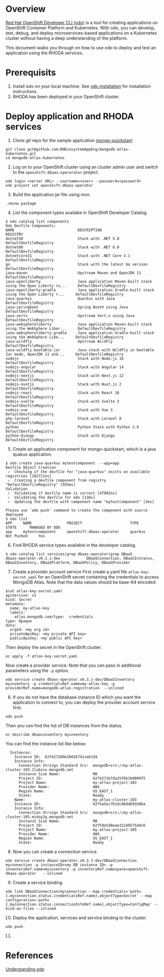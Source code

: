 
# Overview
[Red Hat OpenShift Developer CLI (odo)](https://docs.openshift.com/container-platform/4.11/cli_reference/developer_cli_odo/understanding-odo.html) is a tool for creating applications on OpenShift Container Platform and Kubernetes. With odo, you can develop, test, debug, and deploy microservices-based applications on a Kubernetes cluster without having a deep understanding of the platform. 

This document walks you through on how to use odo to deploy and test an application using the RHODA services.

# Prerequisits
1) Install odo on your local machine. See [odo installation](https://docs.openshift.com/container-platform/4.11/cli_reference/developer_cli_odo/installing-odo.html) for installation instructions.
2) RHODA has been deployed in your OpenShift cluster.

# Deploy application and RHODA services
1) Clone git repo for the sample application 
[mongo-quickstart](https://github.com/RHEcosystemAppEng/mongo-quickstart):
```
git clone git@github.com:RHEcosystemAppEng/mongodb-atlas-kubernetes.git
cd mongodb-atlas-kubernetes
```
2) Log on to your OpenShift cluster using an cluster admin user and switch to the `openshift-dbaas-opererator` project.
```
odo login <server URL> --username=<user> --password=<password>
odo project set openshift-dbaas-operator
```
3) Build the application jar file using mvn.
```
./mvnw package
```
4) List the component types availabe in OpenShift Developer Catalog
```
$ odo catalog list components
Odo Devfile Components:
NAME                             DESCRIPTION                                                         REGISTRY
dotnet50                         Stack with .NET 5.0                                                 DefaultDevfileRegistry
dotnet60                         Stack with .NET 6.0                                                 DefaultDevfileRegistry
dotnetcore31                     Stack with .NET Core 3.1                                            DefaultDevfileRegistry
go                               Stack with the latest Go version                                    DefaultDevfileRegistry
java-maven                       Upstream Maven and OpenJDK 11                                       DefaultDevfileRegistry
java-openliberty                 Java application Maven-built stack using the Open Liberty ru...     DefaultDevfileRegistry
java-openliberty-gradle          Java application Gradle-built stack using the Open Liberty r...     DefaultDevfileRegistry
java-quarkus                     Quarkus with Java                                                   DefaultDevfileRegistry
java-springboot                  Spring Boot® using Java                                             DefaultDevfileRegistry
java-vertx                       Upstream Vert.x using Java                                          DefaultDevfileRegistry
java-websphereliberty            Java application Maven-built stack using the WebSphere Liber...     DefaultDevfileRegistry
java-websphereliberty-gradle     Java application Gradle-built stack using the WebSphere Libe...     DefaultDevfileRegistry
java-wildfly                     Upstream WildFly                                                    DefaultDevfileRegistry
java-wildfly-bootable-jar        Java stack with WildFly in bootable Jar mode, OpenJDK 11 and...     DefaultDevfileRegistry
nodejs                           Stack with Node.js 16                                               DefaultDevfileRegistry
nodejs-angular                   Stack with Angular 14                                               DefaultDevfileRegistry
nodejs-nextjs                    Stack with Next.js 12                                               DefaultDevfileRegistry
nodejs-nuxtjs                    Stack with Nuxt.js 2                                                DefaultDevfileRegistry
nodejs-react                     Stack with React 18                                                 DefaultDevfileRegistry
nodejs-svelte                    Stack with Svelte 3                                                 DefaultDevfileRegistry
nodejs-vue                       Stack with Vue 3                                                    DefaultDevfileRegistry
php-laravel                      Stack with Laravel 8                                                DefaultDevfileRegistry
python                           Python Stack with Python 3.9                                        DefaultDevfileRegistry
python-django                    Stack with Django                                                   DefaultDevfileRegistry
```
5) Create an application component for mongo-quickstart, which is a java quakus application.
```
$ odo create java-quarkus mytestcomponent  --app=app
Devfile Object Creation
 ✓  Checking if the devfile for "java-quarkus" exists on available registries [182711ns]
 ✓  Creating a devfile component from registry "DefaultDevfileRegistry" [955ms]
Validation
 ✓  Validating if devfile name is correct [47993ns]
 ✓  Validating the devfile for odo [13ms]
 ✓  Updating the devfile with component name "mytestcomponent" [2ms]

Please use `odo push` command to create the component with source deployed
$ odo list
APP     NAME                PROJECT                      TYPE        STATE      MANAGED BY ODO
app     mytestcomponent     openshift-dbaas-operator     quarkus     Not Pushed     Yes
```
6) Find RHODA service types available in the developer catalog.
```
$ odo catalog list services|grep dbaas-operator|grep DBaaS
dbaas-operator.v0.3.1-dev            DBaaSConnection, DBaaSInstance, DBaaSInventory, DBaaSPlatform, DBaaSPolicy, DBaaSProvider
```
7) Create a provider account service
First create a yaml file `atlas-key-secret.yaml` for an OpenShift secret containing the credentials to access MongoDB Atlas. Note that the data values should be base-64 encoded.
```
$cat atlas-key-secret.yaml
apiVersion: v1
kind: Secret
metadata:
  name: my-atlas-key
  labels:
    atlas.mongodb.com/type:  credentials 
type: Opaque
data:
  orgId: <my org id>
  privateApiKey: <my private API key>
  publicApiKey: <my public API key>
```
Then deploy the secret in the OpenShift cluster.
```
oc apply -f atlas-key-secret.yaml
```
Now create a provider service. Note that you can pass in additional parameters using the `-p` option.
```
odo service create dbaas-operator.v0.3.1-dev/DBaaSInventory myinventory -p credentialsRef.name=my-atlas-key -p providerRef.name=mongodb-atlas-registration  --inlined
```
8) If you do not have the database instance ID which you want the application to connect to, you can deploy the provider account service first.
```
odo push
```
Then you can find the list of DB instances from the status.
```
oc describe dbaasinventory myinventory
```
You can find the instance list like below:
```
  Instances:
    Instance ID:  62f427209e26026741ceb149
    Instance Info:
      Connection Strings Standard Srv:  mongodb+srv://my-atlas-cluster-103.1lubzxs.mongodb.net
      Instance Size Name:               M0
      Project ID:                       62f4271b7da25f6b1b0009f5
      Project Name:                     my-atlas-project-103
      Provider Name:                    AWS
      Region Name:                      US_EAST_1
      State:                            Ready
    Name:                               my-atlas-cluster-103
    Instance ID:                        62f5a5ec7b1dc86ddb91b8ba
    Instance Info:
      Connection Strings Standard Srv:  mongodb+srv://my-atlas-cluster-105.mjdoy2g.mongodb.net
      Instance Size Name:               M0
      Project ID:                       62f59e5d0eae32248575ddc6
      Project Name:                     my-atlas-project-105
      Provider Name:                    AWS
      Region Name:                      US_EAST_1
      State:                            Ready
```
8) Now you can create a connection service.
```
odo service create dbaas-operator.v0.3.1-dev/DBaaSConnection myconnection -p instanceID=<my DB instance ID> -p inventoryRef.name=myinventory -p inventoryRef.namespace=openshift-dbaas-operator   --inlined
```
9) Create a service binding.
```
odo link DBaaSConnection/myconnection --map credentials='path={.myconnection.status.credentialsRef.name},objectType=Secret' --map configuration='path={.myconnection.status.connectionInfoRef.name},objectType=ConfigMap' --bind-as-files --inlined
```
10) Deploy the application, services and service binding to the cluster.
```
odo push
```
11) 
# References
[Understanding odo](https://docs.openshift.com/container-platform/4.11/cli_reference/developer_cli_odo/understanding-odo.html)

